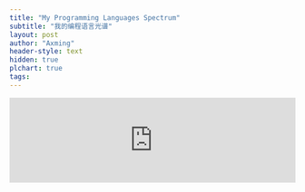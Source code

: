 ```yaml
---
title: "My Programming Languages Spectrum"
subtitle: "我的编程语言光谱"
layout: post
author: "Axming"
header-style: text
hidden: true
plchart: true
tags:
---
```


<iframe 
  id="chart"
  src="https://zmy1123347389.github.io/PL-chart/"
  frameborder="0" 
  scrolling="no" 
  style="width: 100%">
</iframe>
